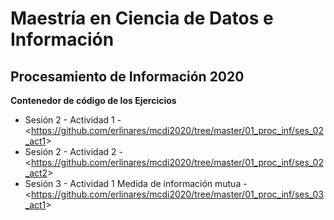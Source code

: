 # Maestría en Ciencia de Datos e Información
## Procesamiento de Información 2020
**Contenedor de código de los Ejercicios**  
+ Sesión 2 - Actividad 1 - <<https://github.com/erlinares/mcdi2020/tree/master/01_proc_inf/ses_02_act1>>  
+ Sesión 2 - Actividad 2 - <<https://github.com/erlinares/mcdi2020/tree/master/01_proc_inf/ses_02_act2>> 
+ Sesión 3 - Actividad 1 Medida de información mutua - <<https://github.com/erlinares/mcdi2020/tree/master/01_proc_inf/ses_03_act1>>
